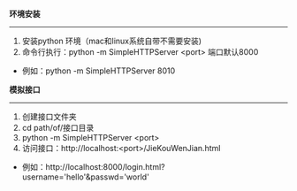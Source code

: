 **环境安装**
***

1. 安装python 环境（mac和linux系统自带不需要安装)
2. 命令行执行：python -m SimpleHTTPServer \<port\> 端口默认8000
* 例如：python -m SimpleHTTPServer 8010

**模拟接口**
***


1. 创建接口文件夹
2. cd path/of/接口目录
3. python -m SimpleHTTPServer \<port\>
4. 访问接口：http://localhost:\<port\>/JieKouWenJian.html
* 例如：http://localhost:8000/login.html?username='hello'&passwd='world'
